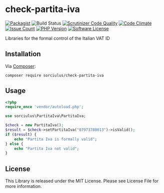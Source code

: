 # check-partita-iva

[![Packagist](https://img.shields.io/badge/packagist-0.1.0-lightgrey.svg)](https://packagist.org/packages/sorciulus/check-partita-iva) ![Build Status](https://travis-ci.org/sorciulus/check-partita-iva.svg?branch=master) [![Scrutinizer Code Quality](https://scrutinizer-ci.com/g/sorciulus/check-partita-iva/badges/quality-score.png?b=master)](https://scrutinizer-ci.com/g/sorciulus/emails-checker/?branch=master) [![Code Climate](https://codeclimate.com/github/sorciulus/check-partita-iva/badges/gpa.svg)](https://codeclimate.com/github/sorciulus/emails-checker) [![Issue Count](https://codeclimate.com/github/sorciulus/check-partita-iva/badges/issue_count.svg)](https://codeclimate.com/github/sorciulus/emails-checker) [![PHP Version](https://img.shields.io/badge/PHP-7.0%2B-blue.svg)](http://php.net/manual/en/migration70.new-features.php) [![Software License](https://img.shields.io/badge/license-MIT-brightgreen.svg?style=flat-square)](LICENSE)

Libraries for the formal control of the Italian VAT ID

## Installation

Via [Composer](http://getcomposer.org/):

```
composer require sorciulus/check-partita-iva
```
## Usage

```php
<?php
require_once 'vendor/autoload.php';

use sorciulus\PartitaIva\PartitaIva;

$check = new PartitaIva();
$result = $check->setPartitaIva("07973780013")->isValid();
if ($result) {
    echo "Partita Iva is formally valid";
} else {
    echo "Partita Iva not valid";
}   

```
License
----
This Library is released under the MIT License. Please see License File for more information.
